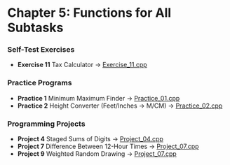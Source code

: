 # Chapter 5: Functions for All Subtasks

### Self-Test Exercises
- **Exercise 11** Tax Calculator → [Exercise_11.cpp](Exercise_11.cpp)

### Practice Programs
- **Practice 1** Minimum Maximum Finder → [Practice_01.cpp](Practice_01.cpp)
- **Practice 2** Height Converter (Feet/Inches -> M/CM) → [Practice_02.cpp](Practice_02.cpp)

### Programming Projects
- **Project 4** Staged Sums of Digits → [Project_04.cpp](Project_04.cpp)
- **Project 7** Difference Between 12-Hour Times → [Project_07.cpp](Project_07.cpp)
- **Project 9** Weighted Random Drawing → [Project_07.cpp](Project_07.cpp)

